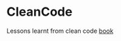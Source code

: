 # CleanCode
Lessons learnt from clean code [book](https://drive.google.com/drive/u/0/folders/1DdIKmRdRLKpJY2SWySLUCQeT5DQJZIlo?ths=true)

